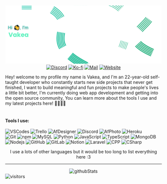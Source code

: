 <p align="center">
    <img src="images/banner.png" alt="Banner" />
    <a href="https://discord.com/users/382918201241108481/"><img src="https://img.shields.io/badge/Discord-5764F4?&style=flat-square&logo=Discord&logoColor=white" alt="Discord" /></a>
    <a href="https://ko-fi.com/vakea"><img src="https://img.shields.io/badge/Buy_Me_A_Coffee-FF5E5B?&style=flat-square&logo=ko-fi&logoColor=white" alt="Ko-fi" /></a>
    <a href="mailto:farfy.dev@gmail.com"><img src="https://img.shields.io/badge/Email-181717.svg?style=flat-square&logo=GMail&logoColor=white" alt="Mail" /></a>
    <a href="https://ghidorah.uk/"><img src="https://img.shields.io/badge/Website-181717?&style=flat-square&logo=Slashdot&logoColor=white" alt="Website" /></a>
</p>
  
Hey! welcome to my profile my name is Vakea, and I'm an 22-year-old self-taught developer who constantly starts new side projects that never get finished, I want to build meaningful and fun projects to make people's lives a little bit better, I'm currently doing web app development and getting into the open source community, You can learn more about the tools I use and my latest projects here! 🐱‍🐱‍🐱‍💻

#

#### Tools I use:
![VSCodes](https://img.shields.io/badge/-VSCode-22AFF5?style=flat-square&logo=visual-studio-code&logoColor=white)
![Trello](https://img.shields.io/badge/-Trello-0079C1?style=flat-square&logo=trello&logoColor=white)
![AfDesigner](https://img.shields.io/badge/-Affinity_Designer-217BF2?style=flat-square&logo=affinity-designer&logoColor=white)
![Discord](https://img.shields.io/badge/-Discord-5764F4?style=flat-square&logo=Discord&logoColor=white)
![AfPhoto](https://img.shields.io/badge/-Affinity_Photo-7F4DD2?style=flat-square&logo=affinity-photo&logoColor=white)
![Heroku](https://img.shields.io/badge/-Heroku-7958A0?style=flat-square&logo=heroku&logoColor=white)\
![Git](https://img.shields.io/badge/-Git-F05032?style=flat-square&logo=git&logoColor=white)
![npm](https://img.shields.io/badge/-NPM-CB3837?style=flat-square&logo=npm&logoColor=white)
![MySQL](https://img.shields.io/badge/-MySQL-F39205?style=flat-square&logo=MySQL&logoColor=white)
![Python](https://img.shields.io/badge/-Python-FFD847?style=flat-square&logo=Python&logoColor=white)
![JavaScript](https://img.shields.io/badge/-JavaScript-F8E542?style=flat-square&logo=javascript&logoColor=white)
![TypeScript](https://img.shields.io/badge/-TypeScript-33B2FF?style=flat-square&logo=typescript&logoColor=white)
![MongoDB](https://img.shields.io/badge/-MongoDB-13aa52?style=flat-square&logo=mongodb&logoColor=white)
![Nodejs](https://img.shields.io/badge/-Nodejs-43853d?style=flat-square&logo=Node.js&logoColor=white)
![GitHub](https://img.shields.io/badge/-GitHub-181717?style=flat-square&logo=github&logoColor=white)
![GitLab](https://img.shields.io/badge/-GitLab-ff8333?style=flat-square&logo=gitlab&logoColor=white)
![Notion](https://img.shields.io/badge/-Notion-181717?style=flat-square&logo=notion&logoColor=white)
![Laravel](https://img.shields.io/badge/-Laravel-ff335b?style=flat-square&logo=laravel&logoColor=white)
![CPP](https://img.shields.io/badge/-C++-ff335b?style=flat-square&logo=c++&logoColor=white)
![CSharp](https://img.shields.io/badge/-CSharp-3bded6?style=flat-square&logo=csharp&logoColor=white)


<p align="center">
    I use a lots of other languages but it would be too long to list everything here :3
</p>

---

<div align="center">
    <img src="https://github-readme-stats.vercel.app/api?username=NebraskyTheWolf&show_icons=true&locale=en&theme=rose_pine&icon_color=27D0BB&bg_color=ffffff00&text_color=2AC19E&hide_border=true" alt="githubStats"/>
</div>

<img src="https://visitor-badge.laobi.icu/badge?page_id=NebraskyTheWolf&left_color=black&right_color=black&left_text=Visitors" alt="visitors"/>
